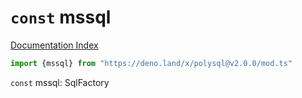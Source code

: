 # `const` mssql

[Documentation Index](../README.md)

```ts
import {mssql} from "https://deno.land/x/polysql@v2.0.0/mod.ts"
```

`const` mssql: SqlFactory

